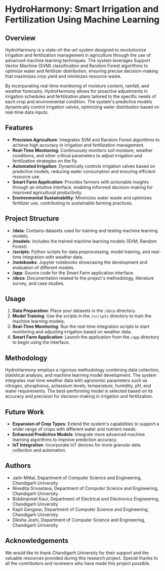 # HydroHarmony: Smart Irrigation and Fertilization Using Machine Learning

## Overview

HydroHarmony is a state-of-the-art system designed to revolutionize irrigation and fertilization management in agriculture through the use of advanced machine learning techniques. The system leverages Support Vector Machine (SVM) classification and Random Forest algorithms to optimize water and fertilizer distribution, ensuring precise decision-making that maximizes crop yield and minimizes resource waste.

By incorporating real-time monitoring of moisture content, rainfall, and weather forecasts, HydroHarmony allows for proactive adjustments in irrigation schedules and fertilization plans tailored to the specific needs of each crop and environmental condition. The system's predictive models dynamically control irrigation valves, optimizing water distribution based on real-time data inputs.

## Features

- **Precision Agriculture**: Integrates SVM and Random Forest algorithms to achieve high accuracy in irrigation and fertilization management.
- **Real-Time Monitoring**: Continuously monitors soil moisture, weather conditions, and other critical parameters to adjust irrigation and fertilization strategies on the fly.
- **Automated Irrigation**: Dynamically controls irrigation valves based on predictive models, reducing water consumption and ensuring efficient resource use.
- **Smart Farm Application**: Provides farmers with actionable insights through an intuitive interface, enabling informed decision-making for improved agricultural productivity.
- **Environmental Sustainability**: Minimizes water waste and optimizes fertilizer use, contributing to sustainable farming practices.

## Project Structure

- **/data**: Contains datasets used for training and testing machine learning models.
- **/models**: Includes the trained machine learning models (SVM, Random Forest).
- **/scripts**: Python scripts for data preprocessing, model training, and real-time integration with weather data.
- **/notebooks**: Jupyter notebooks showcasing the development and evaluation of different models.
- **/app**: Source code for the Smart Farm application interface.
- **/docs**: Documentation related to the project's methodology, literature survey, and case studies.

## Usage

1. **Data Preparation**: Place your datasets in the `/data` directory.
2. **Model Training**: Use the scripts in the `/scripts` directory to train the machine learning models.
3. **Real-Time Monitoring**: Run the real-time integration scripts to start monitoring and adjusting irrigation based on weather data.
4. **Smart Farm Application**: Launch the application from the `/app` directory to begin using the interface.

## Methodology

HydroHarmony employs a rigorous methodology combining data collection, statistical analysis, and machine learning model development. The system integrates real-time weather data with agronomic parameters such as nitrogen, phosphorus, potassium levels, temperature, humidity, pH, and water requirements. The best-performing model is selected based on its accuracy and precision for decision-making in irrigation and fertilization.

## Future Work

- **Expansion of Crop Types**: Extend the system's capabilities to support a wider range of crops with different water and nutrient needs.
- **Enhanced Predictive Models**: Integrate more advanced machine learning algorithms to improve prediction accuracy.
- **IoT Integration**: Incorporate IoT devices for more granular data collection and automation.

## Authors

- Jatin Mittal, Department of Computer Science and Engineering, Chandigarh University
- Nivedita Srivastava, Department of Computer Science and Engineering, Chandigarh University
- Bobbinpreet Kaur, Department of Electrical and Electronics Engineering, Chandigarh University
- Kapil Gangwar, Department of Computer Science and Engineering, Chandigarh University
- Diksha Joshi, Department of Computer Science and Engineering, Chandigarh University

## Acknowledgements

We would like to thank Chandigarh University for their support and the valuable resources provided during this research project. Special thanks to all the contributors and reviewers who have made this project possible.

